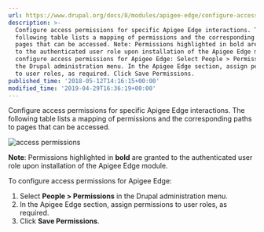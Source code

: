 ```yaml
---
url: https://www.drupal.org/docs/8/modules/apigee-edge/configure-access-permissions
description: >-
  Configure access permissions for specific Apigee Edge interactions. The
  following table lists a mapping of permissions and the corresponding paths to
  pages that can be accessed. Note: Permissions highlighted in bold are granted
  to the authenticated user role upon installation of the Apigee Edge module. To
  configure access permissions for Apigee Edge: Select People > Permissions in
  the Drupal administration menu. In the Apigee Edge section, assign permissions
  to user roles, as required. Click Save Permissions.
published_time: '2018-05-12T14:16:15+00:00'
modified_time: '2019-04-29T16:36:19+00:00'
---
```

Configure access permissions for specific Apigee Edge interactions. The following table lists a mapping of permissions and the corresponding paths to pages that can be accessed.

![access permissions](https://www.drupal.org/files/access-permissions-bold.png)

**Note**: Permissions highlighted in **bold** are granted to the authenticated user role upon installation of the Apigee Edge module.

To configure access permissions for Apigee Edge:

1. Select **People > Permissions** in the Drupal administration menu.
2. In the Apigee Edge section, assign permissions to user roles, as required.
3. Click **Save Permissions**.